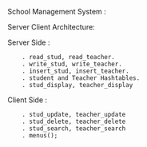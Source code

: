 School Management System :

Server Client Architecture:

Server Side : 

		. read_stud, read_teacher.
		. write_stud, write_teacher.
		. insert_stud, insert_teacher.
		. student and Teacher Hashtables.
		. stud_display, teacher_display
		

Client Side : 

		. stud_update, teacher_update
		. stud_delete, teacher_delete
		. stud_search, teacher_search
		. menus();
